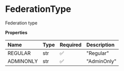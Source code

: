 # FederationType

Federation type

**Properties**

| Name      | Type | Required | Description |
| :-------- | :--- | :------- | :---------- |
| REGULAR   | str  | ✅       | "Regular"   |
| ADMINONLY | str  | ✅       | "AdminOnly" |

<!-- This file was generated by liblab | https://liblab.com/ -->
